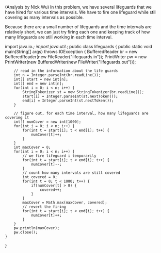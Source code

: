 (Analysis by Nick Wu)
In this problem, we have several lifeguards that we have hired for various time intervals. We have to fire one lifeguard while still covering as many intervals as possible.

Because there are a small number of lifeguards and the time intervals are relatively short, we can just try firing each one and keeping track of how many lifeguards are still working in each time interval.

import java.io.*;
import java.util.*;
public class lifeguards {
	public static void main(String[] args) throws IOException {
		BufferedReader br = new BufferedReader(new FileReader("lifeguards.in"));
		PrintWriter pw = new PrintWriter(new BufferedWriter(new FileWriter("lifeguards.out")));
		
		// read in the information about the life guards
		int n = Integer.parseInt(br.readLine());
		int[] start = new int[n];
		int[] end = new int[n];
		for(int i = 0; i < n; i++) {
			StringTokenizer st = new StringTokenizer(br.readLine());
			start[i] = Integer.parseInt(st.nextToken());
			end[i] = Integer.parseInt(st.nextToken());
		}
		
		// figure out, for each time interval, how many lifeguards are covering it 
		int[] numCover = new int[1000];
		for(int i = 0; i < n; i++) {
			for(int t = start[i]; t < end[i]; t++) {
				numCover[t]++;
			}
		}
		int maxCover = 0;
		for(int i = 0; i < n; i++) {
			// we fire lifeguard i temporarily
			for(int t = start[i]; t < end[i]; t++) {
				numCover[t]--;
			}
			// count how many intervals are still covered
			int covered = 0;
			for(int t = 0; t < 1000; t++) {
				if(numCover[t] > 0) {
					covered++;
				}
			}
			maxCover = Math.max(maxCover, covered);
			// revert the firing
			for(int t = start[i]; t < end[i]; t++) {
				numCover[t]++;
			}
		}
		pw.println(maxCover);
		pw.close();
	}
}